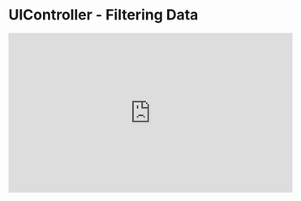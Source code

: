 ﻿# UIController - Filtering Data


<iframe width="560" height="315" src="https://www.youtube.com/embed/4RdbTuXP5Sc?list=PL1DEQjXG2xnKwhPzEwuvVkEL7a_D9-pkL" frameborder="0" allowfullscreen></iframe>
